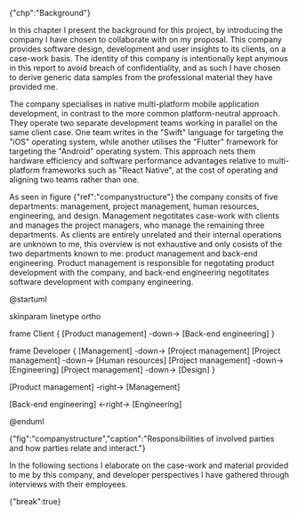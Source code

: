{"chp":"Background"}

In this chapter I present the background for this project, by introducing the company I have chosen to collaborate with on my proposal. This company provides software design, development and user insights to its clients, on a case-work basis. The identity of this company is intentionally kept anymous in this report to avoid breach of confidentiality, and as such I have chosen to derive generic data samples from the professional material they have provided me.

The company specialises in native multi-platform mobile application development, in contrast to the more common platform-neutral approach. They operate two separate development teams working in parallel on the same client case. One team writes in the "Swift" language for targeting the "iOS" operating system, while another utilises the "Flutter" framework for targeting the "Android" operating system. This approach nets them hardware efficiency and software performance advantages relative to multi-platform frameworks such as "React Native", at the cost of operating and aligning two teams rather than one.

As seen in figure {"ref":"companystructure"} the company consits of five departments: management, project management, human resources, engineering, and design. Management negotitates case-work with clients and manages the project managers, who manage the remaining three departments. As clients are entirely unrelated and their internal operations are unknown to me, this overview is not exhaustive and only cosists of the two departments known to me: product management and back-end engineering. Product management is responsible for negotating product development with the company, and back-end engineering negotitates software development with company engineering.

@startuml

skinparam linetype ortho

<style>
componentDiagram {
    BackGroundColor transparent
    frame {
        BackGroundColor white
    }
    component {
        BackGroundColor white
    }
    database {
        BackGroundColor white
    }
}
</style>

frame Client {
    [Product management] -down-> [Back-end engineering]
}

frame Developer {
    [Management] -down-> [Project management]
    [Project management] -down-> [Human resources]
    [Project management] -down-> [Engineering]
    [Project management] -down-> [Design]
}

[Product management] -right-> [Management]

[Back-end engineering] <-right-> [Engineering]

@enduml

{"fig":"companystructure","caption":"Responsibilities of involved parties and how parties relate and interact."}

In the following sections I elaborate on the case-work and material provided to me by this company, and developer perspectives I have gathered through interviews with their employees.

{"break":true}